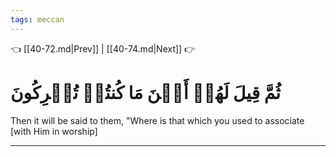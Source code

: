 ```yaml
---
tags: meccan
---
```


👈 [[40-72.md|Prev]] | [[40-74.md|Next]] 👉

# ثُمَّ قِيلَ لَهُمۡ أَيۡنَ مَا كُنتُمۡ تُشۡرِكُونَ

Then it will be said to them, "Where is that which you used to associate [with Him in worship]

---


